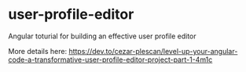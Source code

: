 # user-profile-editor
Angular toturial for building an effective user profile editor

More details here: https://dev.to/cezar-plescan/level-up-your-angular-code-a-transformative-user-profile-editor-project-part-1-4m1c
